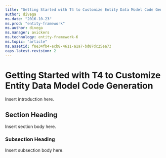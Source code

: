 ```yaml
---
title: "Getting Started with T4 to Customize Entity Data Model Code Generation | Microsoft Docs"
author: divega
ms.date: "2016-10-23"
ms.prod: "entity-framework"
ms.author: divega
ms.manager: avickers
ms.technology: entity-framework-6
ms.topic: "article"
ms.assetid: f8e34fb4-ecb8-4611-a1a7-bd87dc25ea73
caps.latest.revision: 2
---
```

# Getting Started with T4 to Customize Entity Data Model Code Generation
Insert introduction here.  
  
## Section Heading  
 Insert section body here.  
  
### Subsection Heading  
 Insert subsection body here.